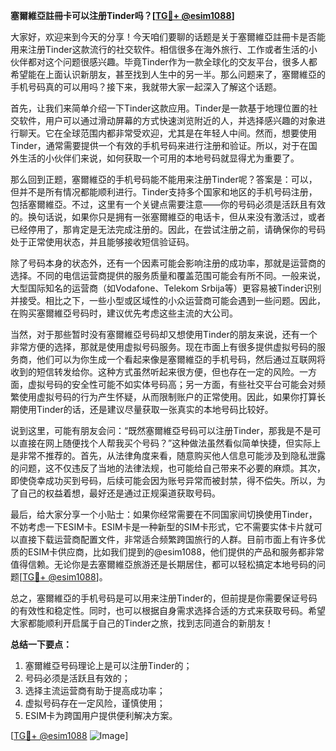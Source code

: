 **塞爾維亞註冊卡可以注册Tinder吗？[[TG💪+ @esim1088](https://t.me/s/esim1088)]**

大家好，欢迎来到今天的分享！今天咱们要聊的话题是关于塞爾維亞註冊卡是否能用来注册Tinder这款流行的社交软件。相信很多在海外旅行、工作或者生活的小伙伴都对这个问题很感兴趣。毕竟Tinder作为一款全球化的交友平台，很多人都希望能在上面认识新朋友，甚至找到人生中的另一半。那么问题来了，塞爾維亞的手机号码真的可以用吗？接下来，我就带大家一起深入了解这个话题。

首先，让我们来简单介绍一下Tinder这款应用。Tinder是一款基于地理位置的社交软件，用户可以通过滑动屏幕的方式快速浏览附近的人，并选择感兴趣的对象进行聊天。它在全球范围内都非常受欢迎，尤其是在年轻人中间。然而，想要使用Tinder，通常需要提供一个有效的手机号码来进行注册和验证。所以，对于在国外生活的小伙伴们来说，如何获取一个可用的本地号码就显得尤为重要了。

那么回到正题，塞爾維亞的手机号码能不能用来注册Tinder呢？答案是：可以，但并不是所有情况都能顺利进行。Tinder支持多个国家和地区的手机号码注册，包括塞爾維亞。不过，这里有一个关键点需要注意——你的号码必须是活跃且有效的。换句话说，如果你只是拥有一张塞爾維亞的电话卡，但从来没有激活过，或者已经停用了，那肯定是无法完成注册的。因此，在尝试注册之前，请确保你的号码处于正常使用状态，并且能够接收短信验证码。

除了号码本身的状态外，还有一个因素可能会影响注册的成功率，那就是运营商的选择。不同的电信运营商提供的服务质量和覆盖范围可能会有所不同。一般来说，大型国际知名的运营商（如Vodafone、Telekom Srbija等）更容易被Tinder识别并接受。相比之下，一些小型或区域性的小众运营商可能会遇到一些问题。因此，在购买塞爾維亞号码时，建议优先考虑这些主流的大公司。

当然，对于那些暂时没有塞爾維亞号码却又想使用Tinder的朋友来说，还有一个非常方便的选择，那就是使用虚拟号码服务。现在市面上有很多提供虚拟号码的服务商，他们可以为你生成一个看起来像是塞爾維亞的手机号码，然后通过互联网将收到的短信转发给你。这种方式虽然听起来很方便，但也存在一定的风险。一方面，虚拟号码的安全性可能不如实体号码高；另一方面，有些社交平台可能会对频繁使用虚拟号码的行为产生怀疑，从而限制账户的正常使用。因此，如果你打算长期使用Tinder的话，还是建议尽量获取一张真实的本地号码比较好。

说到这里，可能有朋友会问：“既然塞爾維亞号码可以注册Tinder，那我是不是可以直接在网上随便找个人帮我买个号码？”这种做法虽然看似简单快捷，但实际上是非常不推荐的。首先，从法律角度来看，随意购买他人信息可能涉及到隐私泄露的问题，这不仅违反了当地的法律法规，也可能给自己带来不必要的麻烦。其次，即使侥幸成功买到号码，后续可能会因为账号异常而被封禁，得不偿失。所以，为了自己的权益着想，最好还是通过正规渠道获取号码。

最后，给大家分享一个小贴士：如果你经常需要在不同国家间切换使用Tinder，不妨考虑一下ESIM卡。ESIM卡是一种新型的SIM卡形式，它不需要实体卡片就可以直接下载运营商配置文件，非常适合频繁跨国旅行的人群。目前市面上有许多优质的ESIM卡供应商，比如我们提到的@esim1088，他们提供的产品和服务都非常值得信赖。无论你是去塞爾維亞旅游还是长期居住，都可以轻松搞定本地号码的问题[[TG💪+ @esim1088](https://t.me/s/esim1088)]。

总之，塞爾維亞的手机号码是可以用来注册Tinder的，但前提是你需要保证号码的有效性和稳定性。同时，也可以根据自身需求选择合适的方式来获取号码。希望大家都能顺利开启属于自己的Tinder之旅，找到志同道合的新朋友！

**总结一下要点：**
1. 塞爾維亞号码理论上是可以注册Tinder的；
2. 号码必须是活跃且有效的；
3. 选择主流运营商有助于提高成功率；
4. 虚拟号码存在一定风险，谨慎使用；
5. ESIM卡为跨国用户提供便利解决方案。

[[TG💪+ @esim1088](https://t.me/s/esim1088) ![Image](https://i.postimg.cc/4NQfJmqS/Snipaste-2025-05-13-00-14-12.png)]